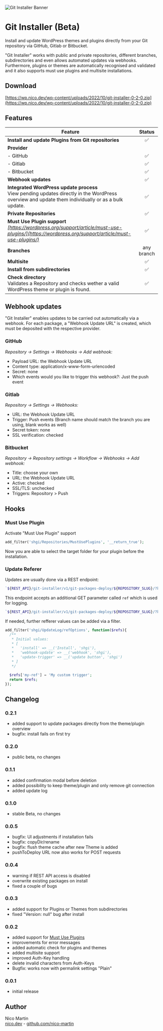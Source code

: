 ![Git Installer Banner](https://sayhello.ch/images/git-installer/banner.jpg)
# Git Installer (Beta)

Install and update WordPress themes and plugins directly from your Git repository via GitHub, Gitlab or Bitbucket.

"Git Installer" works with public and private repositories, different branches, subdirectories and even allows automated updates via webhooks. Furthermore, plugins or themes are automatically recognised and validated and it also supports must use plugins and multisite installations.

## Download
[https://wp.nico.dev/wp-content/uploads/2022/10/git-installer-0-2-0.zip](https://wp.nico.dev/wp-content/uploads/2022/10/git-installer-0-2-0.zip)

## Features

| Feature                                                                                                                                               |   Status   |
|-------------------------------------------------------------------------------------------------------------------------------------------------------|:----------:|
| **Install and update Plugins from Git repositories**                                                                                                  |     ✅      |
| **Provider**                                                                                                                                          |            |
| - GitHub                                                                                                                                              |     ✅      |
| - Gitlab                                                                                                                                              |     ✅      |
| - Bitbucket                                                                                                                                           |     ✅      |
| **Webhook updates**                                                                                                                                   |     ✅      |
| **Integrated WordPress update process**<br />View pending updates directly in the WordPress overview and update them individually or as a bulk update.                                                                                           |     ✅      |
| **Private Repositories**                                                                                                                              |     ✅      |
| **Must Use Plugin support**<br />*[https://wordpress.org/support/article/must-use-plugins/](https://wordpress.org/support/article/must-use-plugins/)* |     ✅      |
| **Branches**                                                                                                                                          | any branch |
| **Multisite**                                                                                                                                         |     ✅      |
| **Install from subdirectories**                                                                                                                       |     ✅      |
| **Check directory**<br />Validates a Repository and checks wether a valid WordPress theme or plugin is found.                                         |     ✅      |

## Webhook updates

"Git Installer" enables updates to be carried out automatically via a webhook. For each package, a "Webhook Update URL" is created, which must be deposited with the respective provider.

### GitHub
*Repository -> Settings -> Webhooks -> Add webhook:*
- Payload URL: the Webhook Update URL
- Content type: application/x-www-form-urlencoded
- Secret: none
- Which events would you like to trigger this webhook?: Just the push event

### Gitlab
*Repository -> Settings -> Webhooks:*
- URL: the Webhook Update URL
- Trigger: Push events (Branch name should match the branch you are using, blank works as well)
- Secret token: none
- SSL verification: checked

### Bitbucket
*Repository -> Repository settings -> Workflow -> Webhooks -> Add webhook:*
- Title: choose your own
- URL: the Webhook Update URL
- Active: checked
- SSL/TLS: unchecked
- Triggers: Repository > Push

## Hooks

### Must Use Plugin

Activate "Must Use Plugin" support

```php
add_filter('shgi/Repositories/MustUsePlugins', '__return_true');
```

Now you are able to select the target folder for your plugin before the installation.

### Update Referer

Updates are usually done via a REST endpoint:
```php
`${REST_API}/git-installer/v1/git-packages-deploy/${REPOSITORY_SLUG}/?key=${REPOSITORY_SECRET}`
```

This endpoint accepts an additional GET parameter called `ref` which is used for logging.
```php
`${REST_API}/git-installer/v1/git-packages-deploy/${REPOSITORY_SLUG}/?key=${REPOSITORY_SECRET}&ref=webhook-update`
```

If needed, further refferer values can be added via a filter.

```php
add_filter('shgi/UpdateLog/refOptions', function($refs){
  /**
   * Initial values:
   * [
   *   'install' => __('Install', 'shgi'),
   *   'webhook-update' => __('webhook', 'shgi'),
   *   'update-trigger' => __('update button', 'shgi')
   * ]
   */

  $refs['my-ref'] = 'My custom trigger';
  return $refs;
});
```

## Changelog

### 0.2.1

- added support to update packages directly from the theme/plugin overview
- bugfix: install fails on first try

### 0.2.0

- public beta, no changes

### 0.1.1

- added confirmation modal before deletion
- added possibility to keep theme/plugin and only remove git connection
- added update log

### 0.1.0

- stable Beta, no changes

### 0.0.5

- bugfix: UI adjustments if installation fails
- bugfix: copyDir/rename
- bugfix: flush theme cache after new Theme is added
- pushToDeploy URL now also works for POST requests

### 0.0.4

- warning if REST API access is disabled
- overwrite existing packages on install
- fixed a couple of bugs

### 0.0.3

- added support for Plugins or Themes from subdirectories
- fixed "Version: null" bug after install

### 0.0.2

- added support for [Must Use Plugins](https://wordpress.org/support/article/must-use-plugins/)
- improvements for error messages
- added automatic check for plugins and themes
- added multisite support
- improved Auth-Key handling
- delete invalid characters from Auth-Keys
- Bugfix: works now with permalink settings "Plain"

### 0.0.1

- initial release

## Author

Nico Martin   
[nico.dev](https://nico.dev) - [github.com/nico-martin](https://github.com/nico-martin)
